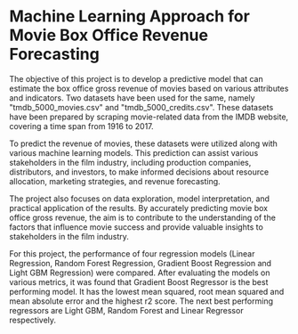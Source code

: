 # Machine Learning Approach for Movie Box Office Revenue Forecasting
The objective of this project is to develop a predictive model that can estimate the box office gross revenue of movies based on various attributes and indicators. Two datasets have been used for the same, namely "tmdb_5000_movies.csv" and "tmdb_5000_credits.csv". These datasets have been prepared by scraping movie-related data from the IMDB website, covering a time span from 1916 to 2017.

To predict the revenue of movies, these datasets were utilized along with various machine learning models. This prediction can assist various stakeholders in the film industry, including production companies, distributors, and investors, to make informed decisions about resource allocation, marketing strategies, and revenue forecasting.

The project also focuses on data exploration, model interpretation, and practical application of the results. By accurately predicting movie box office gross revenue, the aim is to contribute to the understanding of the factors that influence movie success and provide valuable insights to stakeholders in the film industry.

For this project, the performance of four regression models (Linear Regression, Random Forest Regression, Gradient Boost Regression and Light GBM Regression) were compared. After evaluating the models on various metrics, it was found that Gradient Boost Regressor is the best performing model. It has the lowest mean squared, root mean squared and mean absolute error and the highest r2 score. The next best performing regressors are Light GBM, Random Forest and Linear Regressor respectively.
